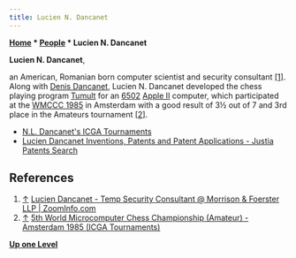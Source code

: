 ```yaml
---
title: Lucien N. Dancanet
---
```

**[Home](Home "Home") \* [People](People "People") \* Lucien N. Dancanet**


**Lucien N. Dancanet**,  

an American, Romanian born computer scientist and security consultant <a id="cite-note-1" href="#cite-ref-1">[1]</a>. 
Along with [Denis Dancanet](Denis_Dancanet "Denis Dancanet"), Lucien N. Dancanet developed the chess playing program [Tumult](Tumult "Tumult") for an [6502](6502 "6502") [Apple II](Apple_II "Apple II") computer, which participated at the [WMCCC 1985](WMCCC_1985 "WMCCC 1985") in Amsterdam with a good result of 3½ out of 7 and 3rd place in the Amateurs tournament <a id="cite-note-2" href="#cite-ref-2">[2]</a>.






* [N.L. Dancanet's ICGA Tournaments](https://www.game-ai-forum.org/icga-tournaments/person.php?id=404)
* [Lucien Dancanet Inventions, Patents and Patent Applications - Justia Patents Search](https://patents.justia.com/inventor/lucien-dancanet)


## References


1. <a id="cite-ref-1" href="#cite-note-1">↑</a> [Lucien Dancanet - Temp Security Consultant @ Morrison & Foerster LLP | ZoomInfo.com](https://www.zoominfo.com/p/Lucien-Dancanet/-1212572090)
2. <a id="cite-ref-2" href="#cite-note-2">↑</a> [5th World Microcomputer Chess Championship (Amateur) - Amsterdam 1985 (ICGA Tournaments)](https://www.game-ai-forum.org/icga-tournaments/tournament.php?id=156)

**[Up one Level](People "People")**







 
